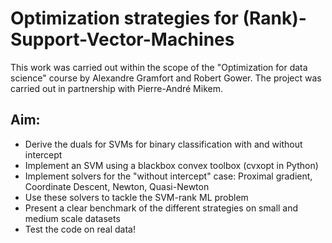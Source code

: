 # Optimization strategies for (Rank)-Support-Vector-Machines 

This work was carried out within the scope of the "Optimization for data science" course by Alexandre Gramfort and Robert Gower.
The project was carried out in partnership with Pierre-André Mikem.

## Aim:

- Derive the duals for SVMs for binary classification with and without intercept
- Implement an SVM using a blackbox convex toolbox (cvxopt in Python)
- Implement solvers for the "without intercept" case: Proximal gradient, Coordinate Descent, Newton, Quasi-Newton
- Use these solvers to tackle the SVM-rank ML problem
- Present a clear benchmark of the different strategies on small and medium scale datasets
- Test the code on real data!
